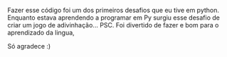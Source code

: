 Fazer esse código foi um dos primeiros desafios que eu tive em python. Enquanto estava aprendendo a programar em Py surgiu esse desafio de criar um jogo de adivinhação...
PSC. Foi divertido de fazer e bom para o aprendizado da lingua,

Só agradece :)
